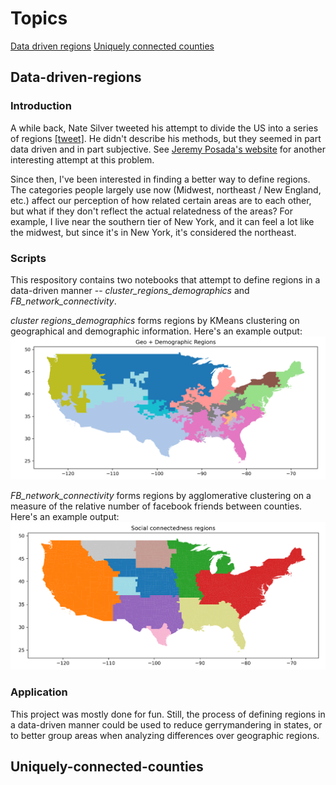 # Topics

[Data driven regions](#Data-driven-regions)
[Uniquely connected counties](#Uniquely-connected-counties)

## Data-driven-regions

### Introduction

A while back, Nate Silver tweeted his attempt to divide the US into a series of regions [[tweet]](https://twitter.com/NateSilver538/status/1199686800752726025?s=20&t=9HRz_7h-jve4Esk7mMoKjQ). He didn't describe his methods, but they seemed in part data driven and in part subjective. See [Jeremy Posada's website](https://jeremyposadas.org/regions/) for another interesting attempt at this problem.

Since then, I've been interested in finding a better way to define regions. The categories people largely use now (Midwest, northeast / New England, etc.) affect our perception of how related certain areas are to each other, but what if they don't reflect the actual relatedness of the areas? For example, I live near the southern tier of New York, and it can feel a lot like the midwest, but since it's in New York, it's considered the northeast. 

### Scripts

This respository contains two notebooks that attempt to define regions in a data-driven manner -- *cluster_regions_demographics* and *FB_network_connectivity*.

*cluster regions_demographics* forms regions by KMeans clustering on geographical and demographic information. Here's an example output: 
![Algorithm schema](./images/geo_demo_100.png)

*FB_network_connectivity* forms regions by agglomerative clustering on a measure of the relative number of facebook friends between counties. Here's an example output:
![Algorithm schema](./images/sci.png)

### Application

This project was mostly done for fun. Still, the process of defining regions in a data-driven manner could be used to reduce gerrymandering in states, or to better group areas when analyzing differences over geographic regions.

## Uniquely-connected-counties